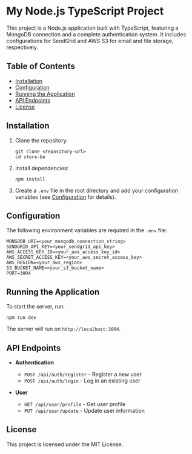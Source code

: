 # My Node.js TypeScript Project

This project is a Node.js application built with TypeScript, featuring a MongoDB connection and a complete authentication system. It includes configurations for SendGrid and AWS S3 for email and file storage, respectively.

## Table of Contents

- [Installation](#installation)
- [Configuration](#configuration)
- [Running the Application](#running-the-application)
- [API Endpoints](#api-endpoints)
- [License](#license)

## Installation

1. Clone the repository:
   ```
   git clone <repository-url>
   cd store-be
   ```

2. Install dependencies:
   ```
   npm install
   ```

3. Create a `.env` file in the root directory and add your configuration variables (see [Configuration](#configuration) for details).

## Configuration

The following environment variables are required in the `.env` file:

```
MONGODB_URI=<your_mongodb_connection_string>
SENDGRID_API_KEY=<your_sendgrid_api_key>
AWS_ACCESS_KEY_ID=<your_aws_access_key_id>
AWS_SECRET_ACCESS_KEY=<your_aws_secret_access_key>
AWS_REGION=<your_aws_region>
S3_BUCKET_NAME=<your_s3_bucket_name>
PORT=3004
```

## Running the Application

To start the server, run:

```
npm run dev
```

The server will run on `http://localhost:3004`.

## API Endpoints

- **Authentication**
  - `POST /api/auth/register` - Register a new user
  - `POST /api/auth/login` - Log in an existing user

- **User**
  - `GET /api/user/profile` - Get user profile
  - `PUT /api/user/update` - Update user information

## License

This project is licensed under the MIT License.